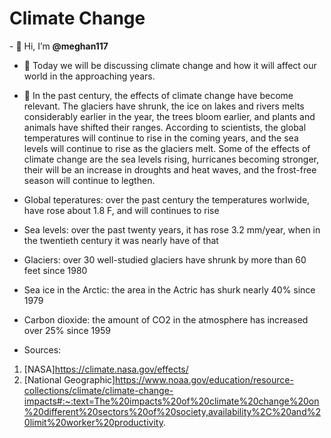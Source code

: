  <H1> Climate Change </H1>
- 👋 Hi, I’m <strong>@meghan117</strong>

- 👀 Today we will be discussing climate change and how it will affect our world in the approaching years.
- 🌱 In the past century, the effects of climate change have become relevant. The glaciers have shrunk, the ice on lakes and rivers melts considerably earlier in the year, the trees bloom earlier, and plants and animals have shifted their ranges. According to scientists, the global temperatures will continue to rise in the coming years, and the sea levels will continue to rise as the glaciers melt. Some of the effects of climate change are the sea levels rising, hurricanes becoming stronger, their will be an increase in droughts and heat waves, and the frost-free season will continue to legthen.
- Global teperatures: over the past century the temperatures worlwide, have rose about 1.8 F, and will continues to rise
- Sea levels: over the past twenty years, it has rose 3.2 mm/year, when in the twentieth century it was nearly have of that
- Glaciers: over 30 well-studied glaciers have shrunk by more than 60 feet since 1980
- Sea ice in the Arctic: the area in the Actric has shurk nearly 40% since 1979
- Carbon dioxide: the amount of CO2 in the atmosphere has increased over 25% since 1959

- Sources: 
1. [NASA]https://climate.nasa.gov/effects/ 
2. [National Geographic]https://www.noaa.gov/education/resource-collections/climate/climate-change-impacts#:~:text=The%20impacts%20of%20climate%20change%20on%20different%20sectors%20of%20society,availability%2C%20and%20limit%20worker%20productivity.
<!---
meghan117/meghan117 is a ✨ special ✨ repository because its `README.md` (this file) appears on your GitHub profile.
You can click the Preview link to take a look at your changes.
--->
